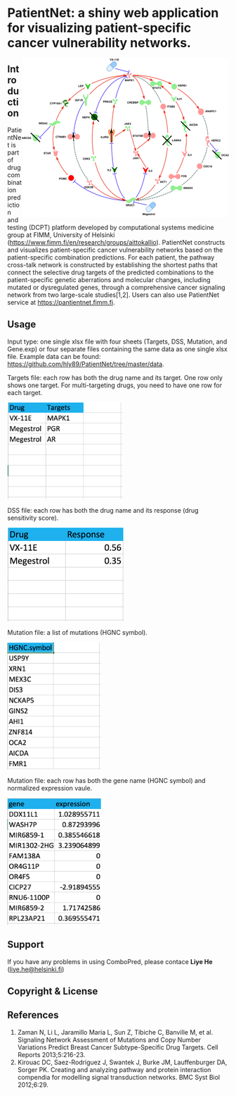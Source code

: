 # PatientNet: a shiny web application for visualizing patient-specific cancer vulnerability networks. 
<img src="www/logo.png" align="right" /> 

## Introduction
PatientNet is part of drug combination prediction and testing (DCPT) platform developed by computational systems medicine group at FIMM, University of Helsinki (<https://www.fimm.fi/en/research/groups/aittokallio>). PatientNet constructs and visualizes patient-specific cancer vulnerability networks based on the patient-specific combination predictions. For each patient, the pathway cross-talk network is constructed by establishing the shortest paths that connect the selective drug targets of the predicted combinations to the patient-specific genetic aberrations and molecular changes, including mutated or dysregulated genes, through a comprehensive cancer signaling network from two large-scale studies[1,2]. Users can also use PatientNet service at <https://pantientnet.fimm.fi>. 

## Usage
Input type: one single xlsx file with four sheets (Targets, DSS, Mutation, and Gene.exp) or four separate files containing the same data as one single xlsx file. Example data can be found: <https://github.com/hly89/PatientNet/tree/master/data>. 

Targets file: each row has both the drug name and its target. One row only shows one target. For multi-targeting drugs, you need to have one row for each target.

<img src="www/dtm.png" width = "263" height="219">

DSS file: each row has both the drug name and its response (drug sensitivity score).

<img src="www/dss.png" width = "265" height="212">

Mutation file: a list of mutations (HGNC symbol).

<img src="www/mut.png" width = "213" height="288">

Mutation file: each row has both the gene name (HGNC symbol) and normalized expression vaule.

<img src="www/gex.png" width = "213" height="288">


## Support
If you have any problems in using ComboPred, please contace **Liye He** (liye.he@helsinki.fi)

## Copyright & License

## References

1. Zaman N, Li L, Jaramillo Maria L, Sun Z, Tibiche C, Banville M, et al. Signaling Network Assessment of Mutations and Copy Number Variations Predict Breast Cancer Subtype-Specific Drug Targets. Cell Reports 2013;5:216-23.
2. Kirouac DC, Saez-Rodriguez J, Swantek J, Burke JM, Lauffenburger DA, Sorger PK. Creating and analyzing pathway and protein interaction compendia for modelling signal transduction networks. BMC Syst Biol 2012;6:29.
